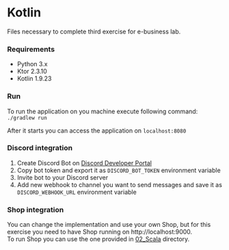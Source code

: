 # Kotlin

Files necessary to complete third exercise for e-business lab.

### Requirements
- Python 3.x
- Ktor 2.3.10 
- Kotlin 1.9.23

### Run
To run the application on you machine execute following command: \
`./gradlew run`

After it starts you can access the application on `localhost:8080`

### Discord integration
1. Create Discord Bot on [Discord Developer Portal](https://discord.com/developers/applications)
2. Copy bot token and export it as `DISCORD_BOT_TOKEN` environment variable
3. Invite bot to your Discord server
4. Add new webhook to channel you want to send messages and save it as `DISCORD_WEBHOOK_URL` environment variable

### Shop integration
You can change the implementation and use your own Shop, but for this exercise you need to have Shop running on http://localhost:9000. \
To run Shop you can use the one provided in [02_Scala](../02_Scala) directory.
